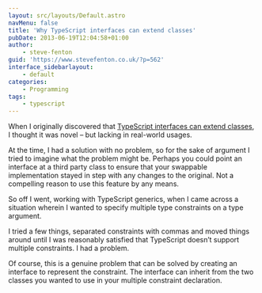 ```yaml
---
layout: src/layouts/Default.astro
navMenu: false
title: 'Why TypeScript interfaces can extend classes'
pubDate: 2013-06-19T12:04:58+01:00
author:
    - steve-fenton
guid: 'https://www.stevefenton.co.uk/?p=562'
interface_sidebarlayout:
    - default
categories:
    - Programming
tags:
    - typescript
---
```


When I originally discovered that [TypeScript interfaces can extend classes](https://www.stevefenton.co.uk/2013/06/TypeScript-Interfaces-Can-Extend-Classes/), I thought it was novel – but lacking in real-world usages.

At the time, I had a solution with no problem, so for the sake of argument I tried to imagine what the problem might be. Perhaps you could point an interface at a third party class to ensure that your swappable implementation stayed in step with any changes to the original. Not a compelling reason to use this feature by any means.

So off I went, working with TypeScript generics, when I came across a situation wherein I wanted to specify multiple type constraints on a type argument.

I tried a few things, separated constraints with commas and moved things around until I was reasonably satisfied that TypeScript doesn’t support multiple constraints. I had a problem.

Of course, this is a genuine problem that can be solved by creating an interface to represent the constraint. The interface can inherit from the two classes you wanted to use in your multiple constraint declaration.